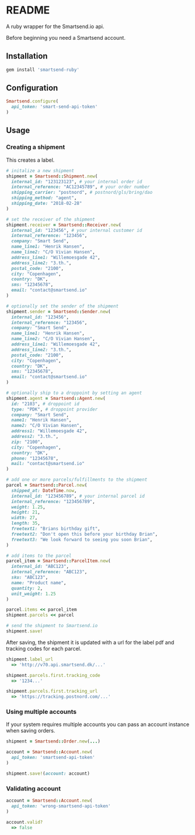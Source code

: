 # README

A ruby wrapper for the Smartsend.io api.

Before beginning you need a Smartsend account.

## Installation

```ruby
gem install 'smartsend-ruby'
```


## Configuration

```ruby
Smartsend.configure(
  api_token: 'smart-send-api-token'
)
```

## Usage

### Creating a shipment

This creates a label.

```ruby
# initalize a new shipment
shipment = Smartsend::Shipment.new(
  internal_id: "123123123", # your internal order id
  internal_reference: "AC12345789", # your order number
  shipping_carrier: "postnord", # postnord/gls/bring/dao
  shipping_method: "agent",
  shipping_date: "2018-02-28"
)

# set the receiver of the shipment
shipment.receiver = Smartsend::Receiver.new(
  internal_id: "123456", # your internal customer id
  internal_reference: "123456",
  company: "Smart Send",
  name_line1: "Henrik Hansen",
  name_line2: "C/O Vivian Hansen",
  address_line1: "Willemoesgade 42",
  address_line2: "3.th.",
  postal_code: "2100",
  city: "Copenhagen",
  country: "DK",
  sms: "12345678",
  email: "contact@smartsend.io"
)

# optionally set the sender of the shipment
shipment.sender = Smartsend::Sender.new(
  internal_id: "123456",
  internal_reference: "123456",
  company: "Smart Send",
  name_line1: "Henrik Hansen",
  name_line2: "C/O Vivian Hansen",
  address_line1: "Willemoesgade 42",
  address_line2: "3.th.",
  postal_code: "2100",
  city: "Copenhagen",
  country: "DK",
  sms: "12345678",
  email: "contact@smartsend.io"
)

# optionally ship to a droppoint by setting an agent
shipment.agent = Smartsend::Agent.new(
  id: "2103", # droppoint id
  type: "PDK", # droppoint provider
  company: "Smart Send",
  name1: "Henrik Hansen",
  name2: "C/O Vivian Hansen",
  address1: "Willemoesgade 42",
  address2: "3.th.",
  zip: "2100",
  city: "Copenhagen",
  country: "DK",
  phone: "12345678",
  mail: "contact@smartsend.io"
)

# add one or more parcels/fulfillments to the shipment
parcel = Smartsend::Parcel.new(
  shipped_at: DateTime.now,
  internal_id: "123456789", # your internal parcel id
  internal_reference: "123456789",
  weight: 1.25,
  height: 21,
  width: 27,
  length: 35,
  freetext1: "Brians birthday gift",
  freetext2: "Don't open this before your birthday Brian",
  freetext3: "We look forward to seeing you soon Brian",
)

# add items to the parcel
parcel_item = Smartsend::ParcelItem.new(
  internal_id: "ABC123",
  internal_reference: "ABC123",
  sku: "ABC123",
  name: "Product name",
  quantity: 2,
  unit_weight: 1.25
)

parcel.items << parcel_item
shipment.parcels << parcel

# send the shipment to Smartsend.io
shipment.save!
```

After saving, the shipment it is updated with a url for the label pdf and tracking codes for each parcel.

```ruby
shipment.label_url
  => 'http://v70.api.smartsend.dk/...'

shipment.parcels.first.tracking_code
  => '1234...'

shipment.parcels.first.tracking_url
  => 'https://tracking.postnord.com/...'
```

### Using multiple accounts

If your system requires multiple accounts you can pass an account instance when saving orders.

```ruby
shipment = Smartsend::Order.new(...)

account = Smartsend::Account.new(
  api_token: 'smartsend-api-token'
)

shipment.save!(account: account)
```

### Validating account
```ruby
account = Smartsend::Account.new(
  api_token: 'wrong-smartsend-api-token'
)

account.valid?
  => false
```

